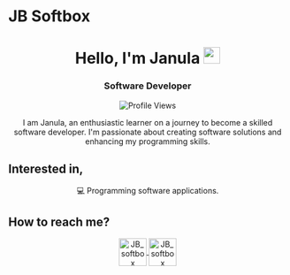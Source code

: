 # JB Softbox

<h1 align="center">Hello, I'm Janula <img src="https://media.giphy.com/media/hvRJCLFzcasrR4ia7z/giphy.gif" width="30px"/></h1>
<h3 align="center">Software Developer</h3>

<div align="center">
  
![Profile Views](https://komarev.com/ghpvc/?username=jbsoftboxsl&color=blue)

</div>
<p align="center">
  I am Janula, an enthusiastic learner on a journey to become a skilled software developer. I'm passionate about creating software solutions and enhancing my programming skills.
</p>

## Interested in,
<div align="center">
  <div>💻 Programming software applications.</div>
  
</div>

## How to reach me?
<div align="center">
  <a href="https://t.me/Jbsoftbox" target="blank">
    <img align="center" src="https://upload.wikimedia.org/wikipedia/commons/thumb/8/82/Telegram_logo.svg/240px-Telegram_logo.svg.png" alt="JB_softbox" width="50" />
  </a
  <a href="https://wa.me/94703640017" target="blank">
    <img align="center" src="https://upload.wikimedia.org/wikipedia/commons/thumb/6/6b/WhatsApp.svg/512px-WhatsApp.svg.png" alt="JB_softbox" width="50" />
  </a
</div>
<br>


